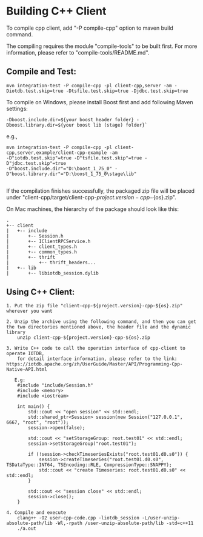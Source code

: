 <!--

    Licensed to the Apache Software Foundation (ASF) under one
    or more contributor license agreements.  See the NOTICE file
    distributed with this work for additional information
    regarding copyright ownership.  The ASF licenses this file
    to you under the Apache License, Version 2.0 (the
    "License"); you may not use this file except in compliance
    with the License.  You may obtain a copy of the License at

        http://www.apache.org/licenses/LICENSE-2.0

    Unless required by applicable law or agreed to in writing,
    software distributed under the License is distributed on an
    "AS IS" BASIS, WITHOUT WARRANTIES OR CONDITIONS OF ANY
    KIND, either express or implied.  See the License for the
    specific language governing permissions and limitations
    under the License.

-->
# Building C++ Client

To compile cpp client, add "-P compile-cpp" option to maven build command.

The compiling requires the module "compile-tools" to be built first.
For more information, please refer to "compile-tools/README.md".


## Compile and Test:

`mvn integration-test -P compile-cpp -pl client-cpp,server -am -Diotdb.test.skip=true -Dtsfile.test.skip=true -Djdbc.test.skip=true`

To compile on Windows, please install Boost first and add following Maven settings:
```
-Dboost.include.dir=${your boost header folder} -Dboost.library.dir=${your boost lib (stage) folder}` 
```

e.g.,
```
mvn integration-test -P compile-cpp -pl client-cpp,server,example/client-cpp-example -am 
-D"iotdb.test.skip"=true -D"tsfile.test.skip"=true -D"jdbc.test.skip"=true 
-D"boost.include.dir"="D:\boost_1_75_0" -D"boost.library.dir"="D:\boost_1_75_0\stage\lib"
```

## 

If the compilation finishes successfully, the packaged zip file will be placed under
"client-cpp/target/client-cpp-${project.version}-cpp-${os}.zip". 

On Mac machines, the hierarchy of the package should look like this:
```
.
+-- client
|   +-- include
|       +-- Session.h
|       +-- IClientRPCService.h
|       +-- client_types.h
|       +-- common_types.h
|       +-- thrift
|           +-- thrift_headers...
|   +-- lib
|       +-- libiotdb_session.dylib
```

## Using C++ Client:
```
1. Put the zip file "client-cpp-${project.version}-cpp-${os}.zip" wherever you want

2. Unzip the archive using the following command, and then you can get the two directories mentioned above, the header file and the dynamic library
    unzip client-cpp-${project.version}-cpp-${os}.zip

3. Write C++ code to call the operation interface of cpp-client to operate IOTDB,
    for detail interface information, please refer to the link: https://iotdb.apache.org/zh/UserGuide/Master/API/Programming-Cpp-Native-API.html

   E.g:
    #include "include/Session.h"
    #include <memory>
    #include <iostream>

    int main() {
        std::cout << "open session" << std::endl;
        std::shared_ptr<Session> session(new Session("127.0.0.1", 6667, "root", "root"));
        session->open(false);

        std::cout << "setStorageGroup: root.test01" << std::endl;
        session->setStorageGroup("root.test01");

        if (!session->checkTimeseriesExists("root.test01.d0.s0")) {
            session->createTimeseries("root.test01.d0.s0", TSDataType::INT64, TSEncoding::RLE, CompressionType::SNAPPY);
            std::cout << "create Timeseries: root.test01.d0.s0" << std::endl;
        }

        std::cout << "session close" << std::endl;
        session->close();
    }

4. Compile and execute
    clang++ -O2 user-cpp-code.cpp -liotdb_session -L/user-unzip-absolute-path/lib -Wl,-rpath /user-unzip-absolute-path/lib -std=c++11
    ./a.out
```
